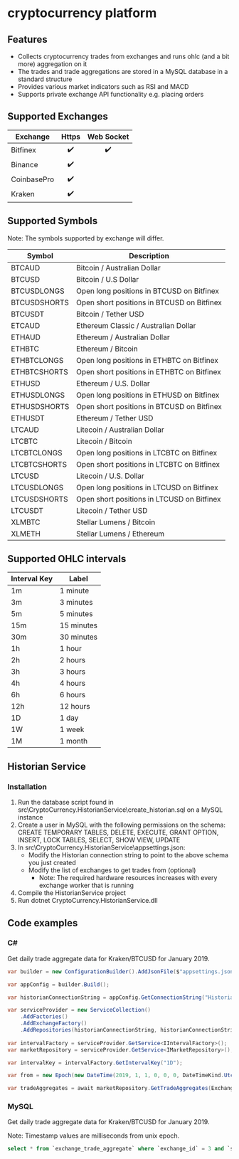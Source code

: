 # cryptocurrency platform

## Features
* Collects cryptocurrency trades from exchanges and runs ohlc (and a bit more) aggregation on it
* The trades and trade aggregations are stored in a MySQL database in a standard structure
* Provides various market indicators such as RSI and MACD
* Supports private exchange API functionality e.g. placing orders

## Supported Exchanges

Exchange | Https | Web Socket
-------- | :-----: | :-----------:
Bitfinex | :heavy_check_mark: | :heavy_check_mark:
Binance | :heavy_check_mark:
CoinbasePro | :heavy_check_mark:
Kraken | :heavy_check_mark:

## Supported Symbols
Note: The symbols supported by exchange will differ.

Symbol | Description
-------- | -----
BTCAUD | Bitcoin / Australian Dollar
BTCUSD | Bitcoin / U.S Dollar
BTCUSDLONGS | Open long positions in BTCUSD on Bitfinex
BTCUSDSHORTS | Open short positions in BTCUSD on Bitfinex 
BTCUSDT | Bitcoin / Tether USD
ETCAUD | Ethereum Classic / Australian Dollar
ETHAUD | Ethereum / Australian Dollar
ETHBTC | Ethereum / Bitcoin
ETHBTCLONGS | Open long positions in ETHBTC on Bitfinex 
ETHBTCSHORTS | Open short positions in ETHBTC on Bitfinex
ETHUSD | Ethereum / U.S. Dollar
ETHUSDLONGS | Open long positions in ETHUSD on Bitfinex
ETHUSDSHORTS | Open short positions in BTCUSD on Bitfinex 
ETHUSDT | Ethereum / Tether USD
LTCAUD | Litecoin / Australian Dollar
LTCBTC | Litecoin / Bitcoin
LTCBTCLONGS | Open long positions in LTCBTC on Bitfinex 
LTCBTCSHORTS | Open short positions in LTCBTC on Bitfinex 
LTCUSD | Litecoin / U.S. Dollar
LTCUSDLONGS | Open long positions in LTCUSD on Bitfinex 
LTCUSDSHORTS | Open short positions in LTCUSD on Bitfinex 
LTCUSDT | Litecoin / Tether USD
XLMBTC | Stellar Lumens / Bitcoin
XLMETH | Stellar Lumens / Ethereum

## Supported OHLC intervals
Interval Key | Label
-------------|----------
1m | 1 minute
3m | 3 minutes
5m | 5 minutes
15m | 15 minutes
30m | 30 minutes
1h | 1 hour
2h | 2 hours
3h | 3 hours
4h | 4 hours
6h | 6 hours
12h | 12 hours
1D | 1 day
1W | 1 week
1M | 1 month
	
## Historian Service
### Installation
1. Run the database script found in src\CryptoCurrency.HistorianService\create_historian.sql on a MySQL instance
2. Create a user in MySQL with the following permissions on the schema: CREATE TEMPORARY TABLES, DELETE, EXECUTE, GRANT OPTION, INSERT, LOCK TABLES, SELECT, SHOW VIEW, UPDATE
3. In src\CryptoCurrency.HistorianService\appsettings.json:
    * Modify the Historian connection string to point to the above schema you just created
    * Modify the list of exchanges to get trades from (optional)
         * Note: The required hardware resources increases with every exchange worker that is running
4. Compile the HistorianService project
5. Run dotnet CryptoCurrency.HistorianService.dll

## Code examples

### C#
Get daily trade aggregate data for Kraken/BTCUSD for January 2019.

``` C#
var builder = new ConfigurationBuilder().AddJsonFile($"appsettings.json", true, true);

var appConfig = builder.Build();

var historianConnectionString = appConfig.GetConnectionString("Historian");

var serviceProvider = new ServiceCollection()
	.AddFactories()
	.AddExchangeFactory()
	.AddRepositories(historianConnectionString, historianConnectionString);
	
var intervalFactory = serviceProvider.GetService<IIntervalFactory>();
var marketRepository = serviceProvider.GetService<IMarketRepository>();

var intervalKey = intervalFactory.GetIntervalKey("1D");

var from = new Epoch(new DateTime(2019, 1, 1, 0, 0, 0, DateTimeKind.Utc));

var tradeAggregates = await marketRepository.GetTradeAggregates(ExchangeEnum.Kraken, SymbolCodeEnum.BTCUSD, intervalKey, from, 31);
```

### MySQL
Get daily trade aggregate data for Kraken/BTCUSD for January 2019.

Note: Timestamp values are milliseconds from unix epoch.

``` SQL
select * from `exchange_trade_aggregate` where `exchange_id` = 3 and `symbol_id` = 3 and `interval_key` = '1D' and `timestamp` between 1546300800000 and 1548892800000
```
